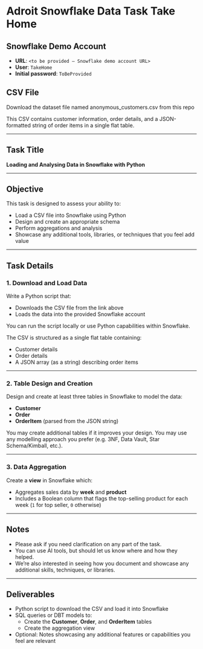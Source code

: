 # Adroit Snowflake Data Task Take Home

## Snowflake Demo Account

- **URL**: `<to be provided – Snowflake demo account URL>`
- **User**: `TakeHome`
- **Initial password**: `ToBeProvided`

## CSV File

Download the dataset file named anonymous_customers.csv from this repo

This CSV contains customer information, order details, and a JSON-formatted string of order items in a single flat table.

---

## Task Title

**Loading and Analysing Data in Snowflake with Python**

---

## Objective

This task is designed to assess your ability to:

- Load a CSV file into Snowflake using Python
- Design and create an appropriate schema
- Perform aggregations and analysis
- Showcase any additional tools, libraries, or techniques that you feel add value

---

## Task Details

### 1. Download and Load Data

Write a Python script that:

- Downloads the CSV file from the link above
- Loads the data into the provided Snowflake account

You can run the script locally or use Python capabilities within Snowflake.

The CSV is structured as a single flat table containing:

- Customer details
- Order details
- A JSON array (as a string) describing order items

---

### 2. Table Design and Creation

Design and create at least three tables in Snowflake to model the data:

- **Customer**
- **Order**
- **OrderItem** (parsed from the JSON string)

You may create additional tables if it improves your design.
You may use any modelling approach you prefer (e.g. 3NF, Data Vault, Star Schema/Kimball, etc.).

---

### 3. Data Aggregation

Create a **view** in Snowflake which:

- Aggregates sales data by **week** and **product**
- Includes a Boolean column that flags the top-selling product for each week (`1` for top seller, `0` otherwise)

---

## Notes

- Please ask if you need clarification on any part of the task.
- You can use AI tools, but should let us know where and how they helped.
- We’re also interested in seeing how you document and showcase any additional skills, techniques, or libraries.

---

## Deliverables

- Python script to download the CSV and load it into Snowflake
- SQL queries or DBT models to:
  - Create the **Customer**, **Order**, and **OrderItem** tables
  - Create the aggregation view
- Optional: Notes showcasing any additional features or capabilities you feel are relevant
